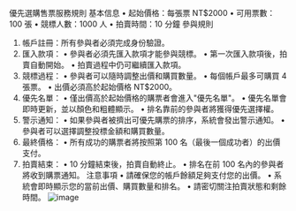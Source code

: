 優先選購售票服務規則
基本信息
•	起始價格：每張票 NT$2000
•	可用票數：100 張
•	競標人數：1000 人
•	拍賣時間：10 分鐘
參與規則
1.	帳戶註冊：所有參與者必須完成身份驗證。
2.	匯入款項：
•	參與者必須先匯入款項才能參與競標。
•	第一次匯入款項後，拍賣自動開始。
•	拍賣過程中仍可繼續匯入款項。
3.	競標過程：
•	參與者可以隨時調整出價和購買數量。
•	每個帳戶最多可購買 4 張票。
•	出價必須高於起始價格 NT$2000。
4.	優先名單：
•	僅出價高於起始價格的購票者會進入"優先名單"。
•	優先名單會即時更新，並以顏色和粗體顯示。
•	排名靠前的參與者將獲得優先選擇權。
5.	警示通知：
•	如果參與者被擠出可優先購票的排序，系統會發出警示通知。
•	參與者可以選擇調整投標金額和購買數量。
6.	最終價格：
•	所有成功的購票者將按照第 100 名（最後一個成功者）的出價支付。
7.	拍賣結束：
•	10 分鐘結束後，拍賣自動終止。
•	排名在前 100 名內的參與者將收到購票通知。
注意事項
•	請確保您的帳戶餘額足夠支付您的出價。
•	系統會即時顯示您的當前出價、購買數量和排名。
•	請密切關注拍賣狀態和剩餘時間。
![image](https://github.com/user-attachments/assets/eda80aed-34ef-449c-b488-897e2e576e0e)
